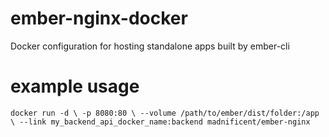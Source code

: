 # ember-nginx-docker
Docker configuration for hosting standalone apps built by ember-cli

# example usage

``
   docker run -d \
          -p 8080:80 \
          --volume /path/to/ember/dist/folder:/app \
          --link my_backend_api_docker_name:backend
          madnificent/ember-nginx
``

